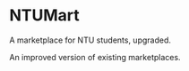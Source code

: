 # NTUMart

A marketplace for NTU students, upgraded.

An improved version of existing marketplaces.
